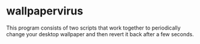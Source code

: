 # wallpapervirus
This program consists of two scripts that work together to periodically change your desktop wallpaper and then revert it back after a few seconds.
